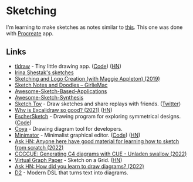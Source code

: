 # Sketching

I'm learning to make sketches as notes similar to [this](https://twitter.com/_lrlna/status/1129361644134567936). This one was done with [Procreate](https://procreate.art) app.

## Links

- [tldraw](https://www.tldraw.com/) - Tiny little drawing app. ([Code](https://github.com/tldraw/tldraw)) ([HN](https://news.ycombinator.com/item?id=29261733))
- [Irina Shestak's sketches](https://github.com/lrlna/sketchin)
- [Sketching and Logo Creation (with Maggie Appleton) (2019)](https://www.youtube.com/watch?v=4mrrNAjiTvk)
- [Sketch Notes and Doodles – GirlieMac](https://girliemac.com/doodles/)
- [Awesome-Sketch-Based-Applications](https://github.com/MarkMoHR/Awesome-Sketch-Based-Applications)
- [Awesome-Sketch-Synthesis](https://github.com/MarkMoHR/Awesome-Sketch-Synthesis)
- [Sketch Toy](https://sketchtoy.com/) - Draw sketches and share replays with friends. ([Twitter](https://twitter.com/sketchtoy))
- [Why is Excalidraw so good? (2021)](https://offbyone.us/posts/why-is-excalidraw-so-good/) ([HN](https://news.ycombinator.com/item?id=29109995))
- [EscherSketch](https://eschersket.ch/) - Drawing program for exploring symmetrical designs. ([Code](https://github.com/levskaya/eschersketch))
- [Coya](https://github.com/AlexanderMykulych/coya) - Drawing diagram tool for developers.
- [Minimator](https://minimator.app/) - Minimalist graphical editor. ([Code](https://github.com/maxwellito/minimator)) ([HN](https://news.ycombinator.com/item?id=29838197))
- [Ask HN: Anyone here have good material for learning how to sketch from scratch (2022)](https://news.ycombinator.com/item?id=30469036)
- [CCCCUE: Generating C4 diagrams with CUE - Unladen swallow (2022)](https://blog.owulveryck.info/2022/03/10/ccccue-generating-c4-diagrams-with-cue.html)
- [Virtual Graph Paper](https://virtual-graph-paper.com/) - Sketch on a Grid. ([HN](https://news.ycombinator.com/item?id=31522414))
- [Ask HN: How did you learn to draw diagrams? (2022)](https://news.ycombinator.com/item?id=33357937)
- [D2](https://github.com/terrastruct/d2) - Modern DSL that turns text into diagrams.
